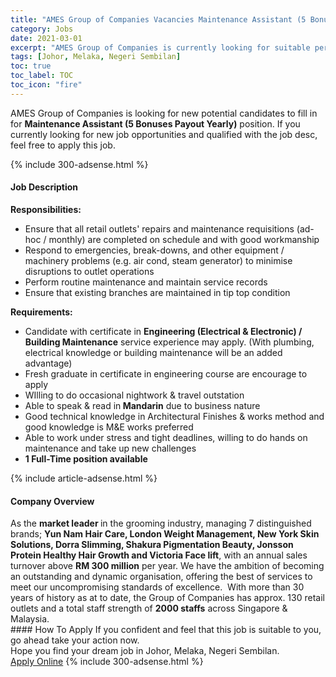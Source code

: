 ```yaml
---
title: "AMES Group of Companies Vacancies Maintenance Assistant (5 Bonuses Payout Yearly)" 
category: Jobs 
date: 2021-03-01 
excerpt: "AMES Group of Companies is currently looking for suitable person to fill in the Maintenance Assistant (5 Bonuses Payout Yearly) which based in Johor, Melaka, Negeri Sembilan" 
tags: [Johor, Melaka, Negeri Sembilan] 
toc: true 
toc_label: TOC 
toc_icon: "fire" 
--- 
```


<p>AMES Group of Companies is looking for new potential candidates to fill in for <b>Maintenance Assistant (5 Bonuses Payout Yearly)</b> position. If you currently looking for new job opportunities and qualified with the job desc, feel free to apply this job.
</p>{% include 300-adsense.html %} 
<div><div><h4>Job Description</h4></div><div><div><span><div><div><strong>Responsibilities:</strong></div><ul><li>Ensure that all retail outlets'&#160;repairs and maintenance requisitions (ad-hoc / monthly) are completed on schedule and with good workmanship</li><li>Respond to emergencies, break-downs, and other equipment / machinery problems (e.g. air cond, steam generator) to minimise disruptions to outlet operations</li><li>Perform routine maintenance and maintain service records</li><li>Ensure that existing branches are maintained in tip top condition</li></ul><div><strong>Requirements:</strong></div><ul><li>Candidate with certificate in <strong>Engineering&#160;(Electrical &amp; Electronic)&#160;/ Building Maintenance</strong> service experience may apply. (With plumbing, electrical knowledge or building maintenance will be an added advantage)</li><li>Fresh graduate in certificate in engineering course are encourage to apply</li><li>WIlling to do occasional nightwork &amp; travel outstation&#160;</li><li>Able to speak &amp; read in<strong> Mandarin</strong> due to business nature</li><li>Good technical knowledge in Architectural Finishes &amp; works method and good knowledge is M&amp;E works preferred</li><li>Able to work under stress and tight deadlines, willing to do hands on maintenance and take up new challenges</li><li><strong>1 Full-Time position available</strong></li></ul></div></span></div></div></div> 
{% include article-adsense.html %} 
<div><div><h4>Company Overview</h4></div><div><div><span><div><div>
	As the <strong>market leader </strong>in the grooming industry, managing 7 distinguished brands; <strong>Yun Nam Hair Care, London Weight Management, New York Skin Solutions, Dorra Slimming, Shakura Pigmentation Beauty, Jonsson Protein Healthy Hair Growth and Victoria Face lift</strong>, with an annual sales turnover above <strong>RM 300 million</strong> per year. We have the ambition of becoming an outstanding and dynamic organisation, offering the best of services to meet our uncompromising standards of excellence.&#160; With more than 30 years of history as at to date, the Group of Companies has approx. 130 retail outlets and a total staff strength of <strong>2000 staffs</strong> across Singapore &amp; Malaysia.</div></div></span></div></div></div> 
#### How To Apply 
If you confident and feel that this job is suitable to you, go ahead take your action now. <br/> 
Hope you find your dream job in Johor, Melaka, Negeri Sembilan. <br/> 
<a href="https://www.jobstreet.com.my/en/job/maintenance-assistant-5-bonuses-payout-yearly-4493714?jobId=jobstreet-my-job-4493714&" class="btn btn--info" target="_blank" rel="nofollow noopenner">Apply Online</a> 
{% include 300-adsense.html %} 